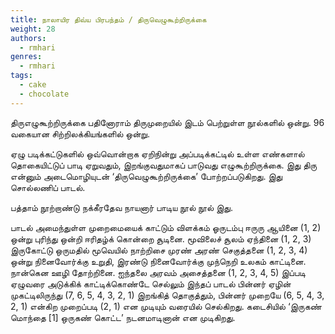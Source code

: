 ```yaml
---
title: நாலாயிர திவ்ய பிரபந்தம் / திருவெழுகூற்றிருக்கை
weight: 28
authors:
  - rmhari
genres:
  - rmhari 
tags:
  - cake
  - chocolate
---
```


திருஎழுகூற்றிருக்கை பதினோராம் திருமுறையில் இடம் பெற்றுள்ள நூல்களில் ஒன்று. 96 வகையான சிற்றிலக்கியங்களில் ஒன்று.

ஏழு படிக்கட்டுகளில் ஒவ்வொன்றாக ஏறிநின்று அப்படிக்கட்டில் உள்ள எண்களால் தொகையிட்டுப் பாடி ஏறுவதும், இறங்குவதுமாகப் பாடுவது எழுகூற்றிருக்கை.
இது திரு என்னும் அடைமொழியுடன் ‘திருவெழுகூற்றிருக்கை’ போற்றப்படுகிறது.
இது சொல்லணிப் பாடல்.

பத்தாம் நூற்றாண்டு நக்கீரதேவ நாயனார் பாடிய நூல் நூல் இது.

பாடல் அமைந்துள்ள முறைமையைக் காட்டும் விளக்கம்
ஓருடம்பு ஈருரு ஆயினை (1, 2)
ஒன்று புரிந்து ஒன்றி ஈரிதழ்க் கொன்றை சூடினை. மூவிலைச் சூலம் ஏந்தினை (1, 2, 3)
இருகோட்டு ஒருமதில் மூவெயில் நாற்றிசை முரண் அரண் செகுத்தனை (1, 2, 3, 4)
ஒன்று நினைவோர்க்கு உறுதி, இரண்டு நினைவோர்க்கு முந்நெறி உலகம் காட்டினை. நான்கென ஊழி தோற்றினை. ஐந்தலை அரவம் அசைத்தனை (1, 2, 3, 4, 5)
இப்படி ஏழுவரை அடுக்கிக் காட்டிக்கொண்டே செல்லும் இந்தப் பாடல் பின்னர் ஏழின் முகட்டிலிருந்து (7, 6, 5, 4, 3, 2, 1) இறங்கித் தொகுத்தும், பின்னர் முறையே (6, 5, 4, 3, 2, 1) என்கிற முறைப்படி (2, 1) என முடியும் வரையில் செல்கிறது.
கடைசியில் ‘இருகண் மொந்தை [1] ஒருகண் கொட்ட’ நடனமாடினான் என முடிகிறது.
